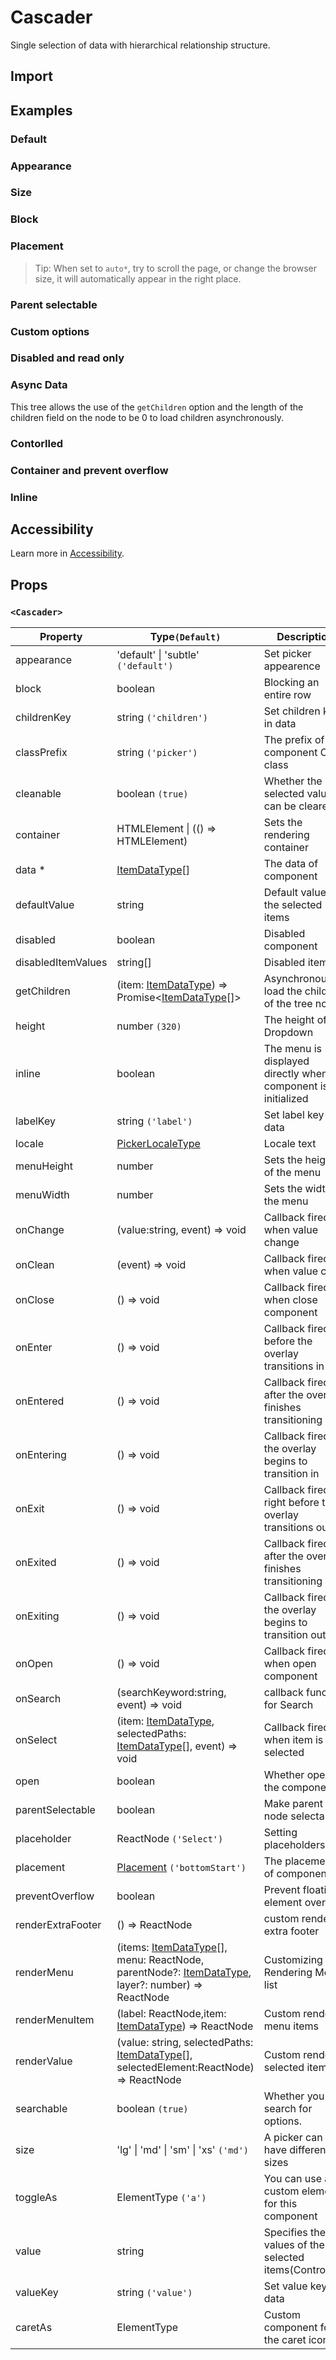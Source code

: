 # Cascader

Single selection of data with hierarchical relationship structure.

## Import

<!--{include:(components/cascader/fragments/import.md)}-->

## Examples

### Default

<!--{include:`basic.md`}-->

### Appearance

<!--{include:`appearance.md`}-->

### Size

<!--{include:`size.md`}-->

### Block

<!--{include:`block.md`}-->

### Placement

<!--{include:`placement.md`}-->

> Tip: When set to `auto*`, try to scroll the page, or change the browser size, it will automatically appear in the right place.

### Parent selectable

<!--{include:`parent-selectable.md`}-->

### Custom options

<!--{include:`custom.md`}-->

### Disabled and read only

<!--{include:`disabled.md`}-->

### Async Data

This tree allows the use of the `getChildren` option and the length of the children field on the node to be 0 to load children asynchronously.

<!--{include:`async.md`}-->

### Contorlled

<!--{include:`controlled.md`}-->

### Container and prevent overflow

<!--{include:`container.md`}-->

### Inline

<!--{include:`inline.md`}-->

## Accessibility

Learn more in [Accessibility](/guide/accessibility).

## Props

### `<Cascader>`

| Property           | Type`(Default)`                                                                                                  | Description                                                      |
| ------------------ | ---------------------------------------------------------------------------------------------------------------- | ---------------------------------------------------------------- |
| appearance         | 'default' &#124; 'subtle' `('default')`                                                                          | Set picker appearence                                            |
| block              | boolean                                                                                                          | Blocking an entire row                                           |
| childrenKey        | string `('children')`                                                                                            | Set children key in data                                         |
| classPrefix        | string `('picker')`                                                                                              | The prefix of the component CSS class                            |
| cleanable          | boolean `(true)`                                                                                                 | Whether the selected value can be cleared                        |
| container          | HTMLElement &#124; (() => HTMLElement)                                                                           | Sets the rendering container                                     |
| data \*            | [ItemDataType][item][]                                                                                           | The data of component                                            |
| defaultValue       | string                                                                                                           | Default values of the selected items                             |
| disabled           | boolean                                                                                                          | Disabled component                                               |
| disabledItemValues | string[]                                                                                                         | Disabled items                                                   |
| getChildren        | (item: [ItemDataType][item]) => Promise&lt;[ItemDataType][item][]&gt;                                            | Asynchronously load the children of the tree node.               |
| height             | number `(320)`                                                                                                   | The height of Dropdown                                           |
| inline             | boolean                                                                                                          | The menu is displayed directly when the component is initialized |
| labelKey           | string `('label')`                                                                                               | Set label key in data                                            |
| locale             | [PickerLocaleType](/guide/i18n/#pickers)                                                                         | Locale text                                                      |
| menuHeight         | number                                                                                                           | Sets the height of the menu                                      |
| menuWidth          | number                                                                                                           | Sets the width of the menu                                       |
| onChange           | (value:string, event) => void                                                                                    | Callback fired when value change                                 |
| onClean            | (event) => void                                                                                                  | Callback fired when value clean                                  |
| onClose            | () => void                                                                                                       | Callback fired when close component                              |
| onEnter            | () => void                                                                                                       | Callback fired before the overlay transitions in                 |
| onEntered          | () => void                                                                                                       | Callback fired after the overlay finishes transitioning in       |
| onEntering         | () => void                                                                                                       | Callback fired as the overlay begins to transition in            |
| onExit             | () => void                                                                                                       | Callback fired right before the overlay transitions out          |
| onExited           | () => void                                                                                                       | Callback fired after the overlay finishes transitioning out      |
| onExiting          | () => void                                                                                                       | Callback fired as the overlay begins to transition out           |
| onOpen             | () => void                                                                                                       | Callback fired when open component                               |
| onSearch           | (searchKeyword:string, event) => void                                                                            | callback function for Search                                     |
| onSelect           | (item: [ItemDataType][item], selectedPaths: [ItemDataType][item][], event) => void                               | Callback fired when item is selected                             |
| open               | boolean                                                                                                          | Whether open the component                                       |
| parentSelectable   | boolean                                                                                                          | Make parent node selectable                                      |
| placeholder        | ReactNode `('Select')`                                                                                           | Setting placeholders                                             |
| placement          | [Placement](#code-ts-placement-code) `('bottomStart')`                                                           | The placement of component                                       |
| preventOverflow    | boolean                                                                                                          | Prevent floating element overflow                                |
| renderExtraFooter  | () => ReactNode                                                                                                  | custom render extra footer                                       |
| renderMenu         | (items: [ItemDataType][item][], menu: ReactNode, parentNode?: [ItemDataType][item], layer?: number) => ReactNode | Customizing the Rendering Menu list                              |
| renderMenuItem     | (label: ReactNode,item: [ItemDataType][item]) => ReactNode                                                       | Custom render menu items                                         |
| renderValue        | (value: string, selectedPaths: [ItemDataType][item][], selectedElement:ReactNode) => ReactNode                   | Custom render selected items                                     |
| searchable         | boolean `(true)`                                                                                                 | Whether you can search for options.                              |
| size               | 'lg' &#124; 'md' &#124; 'sm' &#124; 'xs' `('md')`                                                                | A picker can have different sizes                                |
| toggleAs           | ElementType `('a')`                                                                                              | You can use a custom element for this component                  |
| value              | string                                                                                                           | Specifies the values of the selected items(Controlled)           |
| valueKey           | string `('value')`                                                                                               | Set value key in data                                            |
| caretAs            | ElementType                                                                                                      | Custom component for the caret icon                              |

<!--{include:(_common/types/item-data-type.md)}-->
<!--{include:(_common/types/placement-start.md)}-->

[item]: #code-ts-item-data-type-code
